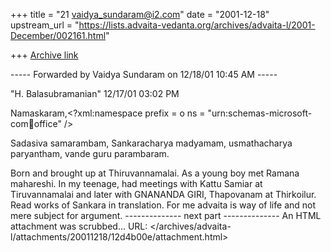 +++
title = "21 vaidya_sundaram@i2.com"
date = "2001-12-18"
upstream_url = "https://lists.advaita-vedanta.org/archives/advaita-l/2001-December/002161.html"

+++
[Archive link](https://lists.advaita-vedanta.org/archives/advaita-l/2001-December/002161.html)

----- Forwarded by Vaidya Sundaram on 12/18/01 10:45 AM -----

"H. Balasubramanian" <balah1 at hotmail.com>
12/17/01 03:02 PM

Namaskaram,<?xml:namespace prefix = o ns =
"urn:schemas-microsoft-com:office:office" />

Sadasiva samarambam, Sankaracharya madyamam, usmathacharya paryantham,
vande guru parambaram.

Born and brought up at Thiruvannamalai.  As a young boy met Ramana
mahareshi. In my teenage, had meetings with Kattu Samiar at Tiruvannamalai
and later with GNANANDA GIRI, Thapovanam at Thirkoilur.
Read works of Sankara in translation. For me advaita is way of life and
not mere subject for argument.
-------------- next part --------------
An HTML attachment was scrubbed...
URL: </archives/advaita-l/attachments/20011218/12d4b00e/attachment.html>
